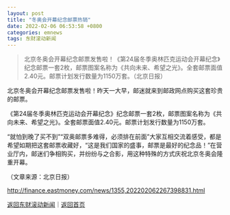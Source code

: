 ```yaml
---
layout: post
title: "冬奥会开幕纪念邮票热销"
date: 2022-02-06 06:53:58 +0800
categories: emnews
tags: 东财滚动新闻
---
```

> 北京冬奥会开幕纪念邮票发售啦！《第24届冬季奥林匹克运动会开幕纪念》纪念邮票一套2枚，邮票图案名称为《共向未来、希望之光》。全套邮票面值2.40元。邮票计划发行数量为1150万套。（北京日报）

<p>北京冬奥会开幕纪念邮票发售啦！昨天一大早，邮迷就来到邮政网点购买这套珍贵的邮票。</p>
 <p>《第24届冬季奥林匹克运动会开幕纪念》纪念邮票一套2枚，邮票图案名称为《共向未来、希望之光》。全套邮票面值2.40元。邮票计划发行数量为1150万套。</p>
 <p>“就怕到晚了买不到”“双奥邮票多难得，必须排在前面”大家互相交流着感受，都是希望如期把这套邮票收藏好，“这是我们国家的盛事，邮票是最好的纪念品！”在营业厅内，邮迷们争相购买，并纷纷与之合影，用这种特殊的方式庆祝北京冬奥会隆重开幕。</p><p class="em_media">（文章来源：北京日报）</p>

<http://finance.eastmoney.com/news/1355,202202062267398831.html>

[返回东财滚动新闻](//finews.withounder.com/emnews/)｜[返回首页](//finews.withounder.com/)